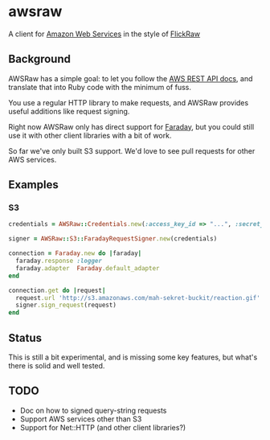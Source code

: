 # awsraw

A client for [Amazon Web Services](http://www.amazonaws.com/) in the style of
[FlickRaw](http://hanklords.github.com/flickraw/)

## Background

AWSRaw has a simple goal: to let you follow the [AWS REST API
docs](http://docs.aws.amazon.com/AmazonS3/latest/API/APIRest.html), and
translate that into Ruby code with the minimum of fuss.

You use a regular HTTP library to make requests, and AWSRaw provides useful
additions like request signing.

Right now AWSRaw only has direct support for
[Faraday](https://github.com/lostisland/faraday), but you could still use it
with other client libraries with a bit of work.

So far we've only built S3 support. We'd love to see pull requests for other
AWS services.


## Examples

### S3

```ruby
credentials = AWSRaw::Credentials.new(:access_key_id => "...", :secret_access_key => "...")

signer = AWSRaw::S3::FaradayRequestSigner.new(credentials)

connection = Faraday.new do |faraday|
  faraday.response :logger
  faraday.adapter  Faraday.default_adapter
end

connection.get do |request|
  request.url 'http://s3.amazonaws.com/mah-sekret-buckit/reaction.gif'
  signer.sign_request(request)
end
```


## Status

This is still a bit experimental, and is missing some key features, but what's
there is solid and well tested.


## TODO

- Doc on how to signed query-string requests
- Support AWS services other than S3
- Support for Net::HTTP (and other client libraries?)

